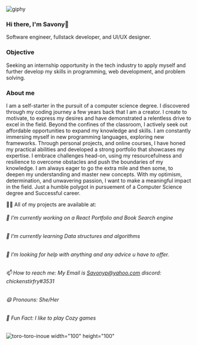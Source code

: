    ![giphy](https://github.com/Savonyp/Savonyp/assets/77499378/0690d757-d861-42d3-9ca2-e9039a204a7f)

### Hi there, I'm Savony👋
Software engineer, fullstack developer, and UI/UX designer.
<!--add known languages--->

### Objective 
Seeking an internship opportunity in the tech industry to apply myself and further develop my
skills in programming, web development, and problem solving.

### About me

I am a self-starter in the pursuit of a computer science degree. I discovered through my coding journey a few years back that I am a creator. I create to motivate, to express my desires and have demonstrated a relentless drive to excel in the field. Beyond the confines of the classroom, I actively seek out affordable opportunities to expand my knowledge and skills. I am constantly immersing myself in new programming languages, exploring new frameworks. Through personal projects, and online courses, I have honed my practical abilities and developed a strong portfolio that showcases my expertise. I embrace challenges head-on, using my resourcefulness and resilience to overcome obstacles and push the boundaries of my knowledge. I am always eager to go the extra mile and then some, to deepen my understanding and master new concepts. With my optimism, determination, and unwavering passion, I want to make a meaningful impact in the field. Just a humble polygot in pursuement of a Computer Science degree and Successful career. 

👨‍💻 All of my projects are available at: 

<!--Add in Github Stats-->

###### 🔭 I’m currently working on a React Portfolio and Book Search engine
###### 🌱 I’m currently learning Data structures and algorithms
###### 🤔 I’m looking for help with anything and any advice u have to offer.
###### 📫 How to reach me: My Email is Savonyp@yahoo.com discord: chickenstirfry#3531 
###### 😄 Pronouns: She/Her
###### 👾 Fun Fact: I like to play Cozy games

![toro-toro-inoue](https://github.com/Savonyp/Savonyp/assets/77499378/ddb62174-9b5b-4df6-a7b0-50a06887e6a4) width="100" height="100"
